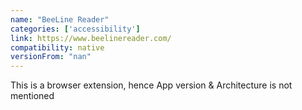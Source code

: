 ```yaml
---
name: "BeeLine Reader"
categories: ['accessibility']
link: https://www.beelinereader.com/
compatibility: native
versionFrom: "nan"
---
```


This is a browser extension, hence App version & Architecture is not mentioned
